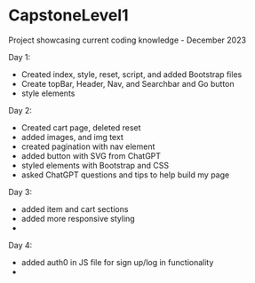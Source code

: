 # CapstoneLevel1

Project showcasing current coding knowledge - December 2023

Day 1:

- Created index, style, reset, script, and added Bootstrap files
- Create topBar, Header, Nav, and Searchbar and Go button
- style elements

Day 2:

- Created cart page, deleted reset
- added images, and img text
- created pagination with nav element
- added button with SVG from ChatGPT
- styled elements with Bootstrap and CSS
- asked ChatGPT questions and tips to help build my page

Day 3:

- added item and cart sections
- added more responsive styling
- 

Day 4:

- added auth0 in JS file for sign up/log in functionality
-
